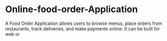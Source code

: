 # Online-food-order-Application
A Food Order Application allows users to browse menus, place orders from restaurants, track deliveries, and make payments online. It can be built for web or
